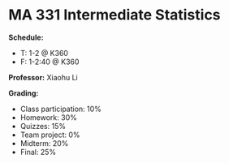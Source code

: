 # MA 331 Intermediate Statistics

**Schedule:**
* T: 1-2 @ K360
* F: 1-2:40 @ K360

**Professor:** Xiaohu Li

**Grading:**
* Class participation: 10%
* Homework: 30%
* Quizzes: 15%
* Team project: 0%
* Midterm: 20%
* Final: 25%
